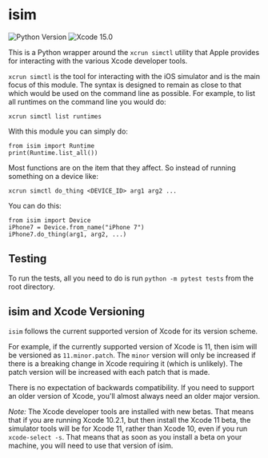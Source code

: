 # isim

![Python Version](https://img.shields.io/pypi/pyversions/isim.svg) ![Xcode 15.0](https://img.shields.io/badge/Xcode-15.0+-blue.svg)

This is a Python wrapper around the `xcrun simctl` utility that Apple provides for interacting with the various Xcode developer tools.

`xcrun simctl` is the tool for interacting with the iOS simulator and is the main focus of this module. The syntax is designed to remain as close to that which would be used on the command line as possible. For example, to list all runtimes on the command line you would do:

    xcrun simctl list runtimes

With this module you can simply do:

    from isim import Runtime
    print(Runtime.list_all())

Most functions are on the item that they affect. So instead of running something on a device like:

    xcrun simctl do_thing <DEVICE_ID> arg1 arg2 ...

You can do this:

    from isim import Device
    iPhone7 = Device.from_name("iPhone 7")
    iPhone7.do_thing(arg1, arg2, ...)

## Testing

To run the tests, all you need to do is run `python -m pytest tests` from the root directory.

## isim and Xcode Versioning

`isim` follows the current supported version of Xcode for its version scheme.

For example, if the currently supported version of Xcode is 11, then isim will be versioned as `11.minor.patch`. The `minor` version will only be increased if there is a breaking change in Xcode requiring it (which is unlikely). The patch version will be increased with each patch that is made.

There is no expectation of backwards compatibility. If you need to support an older version of Xcode, you'll almost always need an older major version.

_Note:_ The Xcode developer tools are installed with new betas. That means that if you are running Xcode 10.2.1, but then install the Xcode 11 beta, the simulator tools will be for Xcode 11, rather than Xcode 10, even if you run `xcode-select -s`. That means that as soon as you install a beta on your machine, you will need to use that version of isim.
